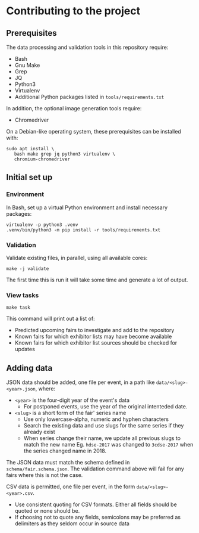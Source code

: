 # Contributing to the project

## Prerequisites

The data processing and validation tools in this repository require:

-   Bash
-   Gnu Make
-   Grep
-   JQ
-   Python3
-   Virtualenv
-   Additional Python packages listed in `tools/requirements.txt`

In addition, the optional image generation tools require:

-   Chromedriver

On a Debian-like operating system, these prerequisites can be installed with:


```
sudo apt install \
   bash make grep jq python3 virtualenv \
   chromium-chromedriver
```


## Initial set up

### Environment

In Bash, set up a virtual Python environment and install necessary packages:

```
virtualenv -p python3 .venv
.venv/bin/python3 -m pip install -r tools/requirements.txt
```


### Validation

Validate existing files, in parallel, using all available cores:

```
make -j validate
```

The first time this is run it will take some time and generate a lot of output.


### View tasks

```
make task
```

This command will print out a list of:

-   Predicted upcoming fairs to investigate and add to the repository
-   Known fairs for which exhibitor lists may have become available
-   Known fairs for which exhibitor list sources should be checked for updates


## Adding data

JSON data should be added, one file per event, in a path like `data/<slug>-<year>.json`, where:

-   `<year>` is the four-digit year of the event's data
    -   For postponed events, use the year of the original intenteded date.
-   `<slug>` is a short form of the fair' series name
    -   Use only lowercase-alpha, numeric and hyphen characters
    -   Search the existing data and use slugs for the same series if they already exist
    -   When series change their name, we update all previous slugs to match the new name
        Eg. `hdse-2017` was changed to `3cdse-2017` when the series changed name in 2018.

The JSON data must match the schema defined in `schema/fair.schema.json`. The validation command above will fail for any fairs where this is not the case.

CSV data is permitted, one file per event, in the form `data/<slug>-<year>.csv`.

-   Use consistent quoting for CSV formats. Either all fields should be quoted or none should be.
-   If choosing not to quote any fields, semicolons may be preferred as delimiters as they seldom occur in source data


